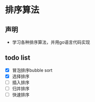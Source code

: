 # 排序算法

## 声明
* 学习各种排序算法，并用go语言代码实现

## todo list
- [x] 冒泡排序bubble sort
- [x] 选择排序
- [ ] 插入排序
- [ ] 归并排序
- [ ] 快速排序

